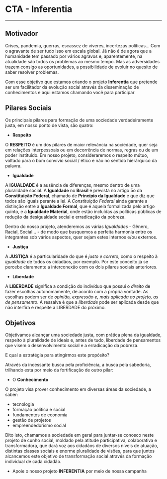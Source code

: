 # CTA - Inferentia
---

## Motivador

Crises, pandemia, guerras, escassez de víveres, incertezas políticas... Com o agravante de ser tudo isso em escala global. Já não é de agora que a humanidade tem passado por vários agravos e, aparentemente, na atualidade são todos os problemas ao mesmo tempo. Mas as adversidades trazem consigo as oportunidades, a possibilidade de evoluir no quesito de saber resolver problemas. 

Com esse objetivo que estamos criando o projeto **Inferentia** que pretende ser um facilitador da evolução social através da disseminação de conhecimentos e aqui estamos chamando você para participar

## Pilares Sociais

Os principais pilares para formação de uma sociedade verdadeiramente justa, em nosso ponto de vista, são quatro:

- **Respeito**

O **RESPEITO** é um dos pilares de maior relevância na sociedade, quer seja em relações interpessoais ou em decorrência de normas, regras ou de um poder instituído. Em nosso projeto, consideraremos o respeito mútuo, voltado para o bom convívio social / ético e não no sentido hierárquico da palavra.

- **Igualdade**

A **IGUALDADE** é a ausência de diferenças, mesmo dentro de uma pluralidade social. A **Igualdade** no **Brasil** é prevista no artigo 5o da **Constituição Federal**, chamado de **Princípio da Igualdade** e que diz que todos são iguais perante a lei. A *Constituição Federal* ainda garante a distinção entre a **Igualdade Formal**, que é aquela formalizada pelo artigo quinto, e a **Igualdade Material**, onde estão incluídas as políticas públicas de redução da desigualdade social e erradicação da pobreza.

Dentro do nosso projeto, atenderemos as várias *Igualdades* - Gênero, Racial, Social... - de modo que busquemos a perfeita harmonia entre os integrantes sob vários aspectos, quer sejam estes internos e/ou externos.

- **Justiça**

A **JUSTIÇA** é a particularidade do que é *justo e correto*, como o respeito à *igualdade* de todos os cidadãos, por exemplo. Por este conceito já se percebe claramente a interconexão com os dois pilares sociais anteriores.

- **Liberdade**

A **LIBERDADE** significa a condição do indivíduo que possui o *direito* de fazer escolhas autonomamente, de acordo com a própria vontade. As escolhas podem ser de *opinião, expressão e, mais aplicada ao projeto, as de pensamento*. A ressalva é que a *liberdade* pode ser aplicada desde que não interfira e respeite a LIBERDADE do próximo. 


## Objetivos

Objetivamos alcançar uma sociedade justa, com prática plena da igualdade, respeito à pluralidade de ideais e, antes de tudo, liberdade de pensamentos que visem o desenvolvimento social e a erradicação da pobreza.

E qual a estratégia para atingirmos este propósito?

Através da incessante busca pela proficiência, a busca pela sabedoria, trilhando esta por meio da fortificação de outro pilar:

- O **Conhecimento**

O projeto visa prover conhecimento em diversas áreas da sociedade, a saber:

- tecnologia
- formação política e social
- fundamentos de economia
- gestão de projetos
- empreendedorismo social


Dito isto, chamamos a sociedade em geral para juntar-se conosco neste projeto de cunho social, moldado pela atitude participativa, colaborativa e transformadora, que dará voz aos cidadãos de diversos níveis de atuação, distintas classes sociais e enorme pluralidade de visões, para que juntos alcancemos este objetivo de transformação social através da formação individual de cada cidadão.

- Apoie o nosso projeto **INFERENTIA** por meio de nossa campanha
